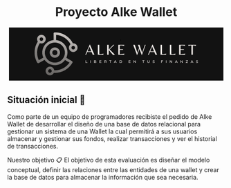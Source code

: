 <h1 align="center">Proyecto Alke Wallet</h1>
<p align="center"><img src="https://github.com/Rafael-Serrano-V/alkeWallet/blob/main/img/logo-alke-wallet.png"> </p>


<h2>Situación inicial 📍</h2>
<p>Como parte de un equipo de programadores recibiste el pedido de Alke
Wallet de desarrollar el diseño de una base de datos relacional para
gestionar un sistema de una Wallet la cual permitirá a sus usuarios
almacenar y gestionar sus fondos, realizar transacciones y ver el
historial de transacciones.</p>

<p>Nuestro objetivo 📋
El objetivo de esta evaluación es diseñar el modelo conceptual, definir las
relaciones entre las entidades de una wallet y crear la base de datos para
almacenar la información que sea necesaria.
</p>
